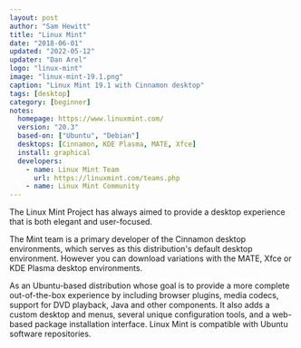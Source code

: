 ```yaml
---
layout: post
author: "Sam Hewitt"
title: "Linux Mint"
date: "2018-06-01"
updated: "2022-05-12"
updater: "Dan Arel"
logo: "linux-mint"
image: "linux-mint-19.1.png"
caption: "Linux Mint 19.1 with Cinnamon desktop"
tags: [desktop]
category: [beginner]
notes:
  homepage: https://www.linuxmint.com/
  version: "20.3"
  based-on: ["Ubuntu", "Debian"]
  desktops: [Cinnamon, KDE Plasma, MATE, Xfce]
  install: graphical
  developers:
    - name: Linux Mint Team
      url: https://linuxmint.com/teams.php
    - name: Linux Mint Community
---
```


The Linux Mint Project has always aimed to provide a desktop experience that is both elegant and user-focused. 

The Mint team is a primary developer of the Cinnamon desktop environments, which serves as this distribution's default desktop environment. However you can download variations with the MATE, Xfce or KDE Plasma desktop environments.

As an Ubuntu-based distribution whose goal is to provide a more complete out-of-the-box experience by including browser plugins, media codecs, support for DVD playback, Java and other components. It also adds a custom desktop and menus, several unique configuration tools, and a web-based package installation interface. Linux Mint is compatible with Ubuntu software repositories. 
